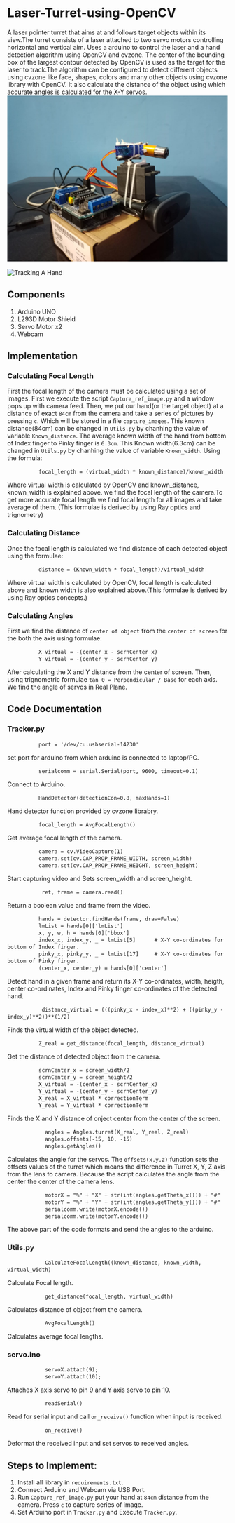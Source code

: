 # Laser-Turret-using-OpenCV
A laser pointer turret that aims at and follows target objects within its view.The turret consists of a laser attached to two servo motors controlling horizontal and vertical aim. Uses a arduino to control the laser and a hand detection algorithm using OpenCV and cvzone. The center of the bounding box of the largest contour detected by OpenCV is used as the target for the laser to track.The algorithm can be configured to detect different objects using cvzone like face, shapes, colors and many other objects using cvzone library with OpenCV. It also calculate the distance of the object using which accurate angles is calculated for the X-Y servos.
![Tracking A Hand](https://github.com/Usamah1998/Laser-Turret-using-OpenCV/blob/main/README%20Images/setup3.jpeg)


![Tracking A Hand](https://github.com/Usamah1998/Laser-Turret-using-OpenCV/blob/main/README%20Images/working-1.png)
## Components
1. Arduino UNO
2. L293D Motor Shield
3. Servo Motor x2
4. Webcam
## Implementation
### Calculating Focal Length
First the focal length of the camera must be calculated using a set of images. First we execute the script `Capture_ref_image.py` and a window pops up with camera feed. Then, we put our hand(or the target object) at a distance of exact `84cm` from the camera and take a series of pictures by pressing `c`. Which will be stored in a file `capture_images`. This known distance(84cm) can be changed in `Utils.py` by chanhing the value of variable `Known_distance`. The average known width of the hand from bottom of Index finger to Pinky finger is `6.3cm`. This Known width(6.3cm) can be changed in `Utils.py` by chanhing the value of variable `Known_width`. Using the formula:

              focal_length = (virtual_width * known_distance)/known_width
              
Where virtual width is calculated by OpenCV and known_distance, known_width is explained above. we find the focal length of the camera.To get more accurate focal length we find focal length for all images and take average of them. (This formulae is derived by using Ray optics and trignometry)
### Calculating Distance
Once the focal length is calculated we find distance of each detected object using the formulae:

              distance = (Known_width * focal_length)/virtual_width
 
 Where virtual width is calculated by OpenCV, focal length is calculated above and known width is also explained above.(This formulae is derived by using Ray optics concepts.)
 ### Calculating Angles
 First we find the distance of `center of object` from the `center of screen` for the both the axis using formulae:
 
              X_virtual = -(center_x - scrnCenter_x)
              Y_virtual = -(center_y - scrnCenter_y)
          
 After calculating the X and Y distance from the center of screen. Then, using trignometric formulae `tan θ = Perpendicular / Base` for each axis. We find the angle of servos in Real Plane.
 
 ## Code Documentation
 ### Tracker.py
 
              port = '/dev/cu.usbserial-14230'
 
 set port for arduino from which arduino is connected to laptop/PC.
 
              serialcomm = serial.Serial(port, 9600, timeout=0.1)
              
 Connect to Arduino.
  
              HandDetector(detectionCon=0.8, maxHands=1)
           
  Hand detector function provided by cvzone librabry.
  
              focal_length = AvgFocalLength()
          
  Get average focal length of the camera.
  
              camera = cv.VideoCapture(1) 
              camera.set(cv.CAP_PROP_FRAME_WIDTH, screen_width)
              camera.set(cv.CAP_PROP_FRAME_HEIGHT, screen_height)
              
 Start capturing video and Sets screen_width and screen_height.
 
               ret, frame = camera.read()
               
 Return a boolean value and frame from the video.
 
              hands = detector.findHands(frame, draw=False)
              lmList = hands[0]['lmList']
              x, y, w, h = hands[0]['bbox']
              index_x, index_y, _ = lmList[5]      # X-Y co-ordinates for bottom of Index finger.
              pinky_x, pinky_y, _ = lmList[17]     # X-Y co-ordinates for bottom of Pinky finger.
              (center_x, center_y) = hands[0]['center']
              
 Detect hand in a given frame and return its X-Y co-ordinates, width, heigth, center co-ordinates, Index and Pinky finger co-ordinates of the detected hand.
 
               distance_virtual = (((pinky_x - index_x)**2) + ((pinky_y - index_y)**2))**(1/2)
               
Finds the virtual width of the object detected.

              Z_real = get_distance(focal_length, distance_virtual)
              
Get the distance of detected object from the camera.

              scrnCenter_x = screen_width/2
              scrnCenter_y = screen_height/2
              X_virtual = -(center_x - scrnCenter_x)
              Y_virtual = -(center_y - scrnCenter_y)
              X_real = X_virtual * correctionTerm
              Y_real = Y_virtual * correctionTerm
              
Finds the X and Y distance of onject center from the center of the screen.

                angles = Angles.turret(X_real, Y_real, Z_real)
                angles.offsets(-15, 10, -15)
                angles.getAngles()
                
Calculates the angle for the servos. The `offsets(x,y,z)` function sets the offsets values of the turret which means the difference in Turret X, Y, Z axis from the lens fo camera. Because the script calculates the angle from the center the center of the camera lens.

                motorX = "%" + "X" + str(int(angles.getTheta_x())) + "#"
                motorY = "%" + "Y" + str(int(angles.getTheta_y())) + "#"
                serialcomm.write(motorX.encode())
                serialcomm.write(motorY.encode())
                
 The above part of the code formats and send the angles to the arduino.
 ### Utils.py
 
                CalculateFocalLength((known_distance, known_width, virtual_width)
                
Calculate Focal length.

                get_distance(focal_length, virtual_width)
                
Calculates distance of object from the camera.

                AvgFocalLength()
                
Calculates average focal lengths.

### servo.ino

                servoX.attach(9);
                servoY.attach(10);
            
Attaches X axis servo to pin 9 and Y axis servo to pin 10.

                readSerial()
                
Read for serial input and call `on_receive()` function when input is received.

                on_receive()
                
 Deformat the received input and set servos to received angles.
 
 ## Steps to Implement:
 
 1. Install all library in `requirements.txt`.
 2. Connect Arduino and Webcam via USB Port.
 3. Run `Capture_ref_image.py` put your hand at `84cm` distance from the camera. Press `c` to capture series of image.
 4. Set Arduino port in `Tracker.py` and Execute `Tracker.py`.
 
